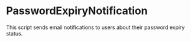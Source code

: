 # PasswordExpiryNotification
This script sends email notifications to users about their password expiry status.
